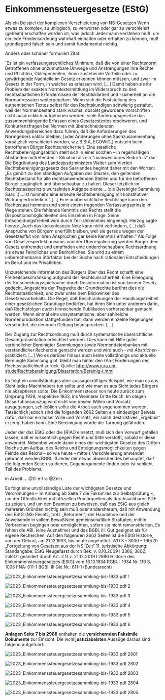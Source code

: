 # Einkommenssteuergesetze (EStG)

Als ein Beispiel der komplexen Verschleierung von NS-Gesetzen
Wenn etwas zu komplex, zu unlogisch, zu verworren oder gar zu verschleiert (geheim) erschaffen worden ist, was jedoch Jedermann verstehen muß, um ein jede Friedensordnung wahrhaft einhalten oder erhalten zu können, muß grundlegend falsch sein und somit fundamental nichtig.

Anders oder schöner formuliert Zitat:

`Es ist ein verfassungsrechtliches Minimum, daß die von einer Rechtsnorm Betroffenen ohne unzumutbare Umwege und Anstrengungen ihre Rechte und Pflichten, Obliegenheiten, ihnen zustehende Vorteile oder zu gewärtigende Nachteile im Gesetz erkennen können müssen, und zwar im Gesetz in der Form, in welcher es erlassen wird. [...] Damit haben sie ihr Problem der exakten Normtextermittlung im Widerspruch zu den rechtsstaatlichen Erfordernissen der Rechtsklarheit und -sicherheit an die Normadressaten weitergegeben.
Wenn sich die Feststellung des authentischen Textes selbst für den Rechtskundigen schwierig gestaltet, weil der Normenbestand stark wächst, obsolet gewordene Vorschriften nicht ausdrücklich aufgehoben werden, viele Änderungsgesetze das zusammenhängende Erfassen eines Gesetzestextes
erschweren, und Konkurrenzfragen bei Normen mit überschneidenden Anwendungsbereichen dazu führen, daß die Anforderungen des Normgebers unklar bleiben, [oder Änderungen ohne Sachzusammenhang vorsätzlich verschleiert werden, w.z.B StA, EGOWiG,] entsteht beim betroffenen Bürger Rechtsunsicherheit. Eine staatliche Rechtsbereinigungsaktion stellt sich in einer solchen – in
regelmäßigen Abständen auftretenden – Situation als ein "unabweisbares Bedürfnis" dar. Die Begründung des Landesjustizministers Walter zum Vierten Rechtsbereinigungsgesetz des Saarlandes beginnt daher mit den Worten: „Es gehört zu den ständigen Aufgaben des Staates, den geltenden Rechtsbestand für alle rechtsanwendenden Stellen und für die betroffenen Bürger zugänglich und
überschaubar zu halten. Dieser letztlich im Rechtsstaatsprinzip wurzelnden Aufgabe diente... (die Bereinigte Sammlung Saar...) ...ist nunmehr eine erneute Rechtsbereinigung mit konstitutiver Wirkung erforderlich.“ [...]
Eine unübersichtliche Rechtslage kann den Rechtsstaat hemmen und somit einem tragenden Verfassungsprinzip im Wege stehen. Die fehlende Kenntnis des Rechts stellt die Dispositionsmöglichkeiten des Einzelnen in Frage. Seine Entscheidungsfreiheit wird durch Teil-Unkenntnis eingeengt. Herzog sagte hierzu: „Auch das lückenloseste Netz kann nicht verhindern, (...) daß Ansprüche von Bürgern unerfüllt bleiben, weil sie gerade wegen der Gesetzesflut von ihren
Ansprüchen gar keine Kenntnis erhalten.“ Als Folge von Gesetzesperfektionismus und der Überregulierung werden Bürger dem Gesetz entfremdet und empfinden eine undurchschaubare Rechtsordnung als etwas Feindliches und Bedrohliches. Sie wird zu einem unberechenbaren Störfaktor bei der Suche nach rationalen Entscheidungen im Beruf und im Privatleben.

Unzureichende Information des Bürgers über das Recht schafft eine Freiheitsbeschränkung aufgrund der Rechtsunsicherheit. Eine Einengung der Entscheidungsspielräume durch Desinformation ist von keinem Gesetz gedeckt. Angesichts der Tragweite der Grundrechte berührt dies die Rechtsstaatlichkeit, und zwar unter dem Blickwinkel des Gesetzesvorbehalts. Die Regel, daß Beschränkungen der Handlungsfreiheit einer gesetzlichen Grundlage bedürfen, hat ihren Sinn unter anderem darin, daß Rechtsfolgen durch hinreichende Publikation vorhersehbar gemacht werden. Wenn einmal eine unsystematische, aber zahlreiche Normenproduktion stattgefunden hat, dann werden einzelne Regelungen verschüttet, die dennoch Geltung beanspruchen. [...]

Der Zugang zur Rechtsordnung muß durch systematische übersichtliche Gesamtpräsentation erleichtert werden. Dies kann mit Hilfe guter verbindlicher Bereinigter Sammlungen sowie Normendatenbanken mit verständlicher Recherche gemacht werden und wird auch - _mit Abstrichen_ - praktiziert. [...]
Wo es darüber hinaus auch keine vollständige und aktuelle Bereinigte Sammlung gibt,
bleibt man hinter den (An-)Forderungen der Rechtsstaatlichkeit zurück.
Quelle:
http://www.jura.uni-sb.de/Rechtsbereinigung/Dissertation/Bereinig-I.html

Es folgt ein unvollständiges aber aussagekräftiges Beispiel, wie man es aus Sicht jedes Machthabers tun sollte und wie man es aus Sicht jedes Bürgers nie akzeptieren sollte. Die Einkommenssteuer von heute zurück zum Ursprung 1939, respektive 1933, ins Weimarer Dritte Reich. Im obigen Dissertationsauszug wird nicht von bösem Willen und Vorsatz ausgegangen, schließlich sollte die Arbeit
auch angenommen werden. Tatsächlich jedoch sind die folgenden 2662 Seiten ein eindeutiger Beweis dafür, daß nur ein böser Wille und Vorsatz, ein solch destruktives „Ergebnis“ erzeugt haben kann. Eine Bereinigung würde die Tarnung gefährden.

Jeder der das EStG oder die [R]AO einsetzt, muß sich den Vorwurf gefallen lassen, daß er wissentlich gegen Recht und Sitte verstößt, sobald er diese anwendet. Nebenbei würde damit eines der wichtigsten Gesetze des Dritten Reichs zum Aufbau des Reichs und Enteignungsmöglichkeiten gegen Feinde des Reichs – so wie heute – mittels Verschleierung anwendet gebracht werden.BGBl. III
Jeder der etwas abweichendes behauptet, darf die folgenden Seiten studieren, Gegenargumente finden oder ist schlicht Teil des Problems.

in Arbeit ... @G-e-l-a @Znih


Es folgt eine unvollständige Liste der wichtigsten Gesetze und Verordnungen – im Anhang ab Seite
7 die Faksimiles zur Selbstprüfung –, um der Öffentlichkeit mit offiziellen Primärquellen als
durchsuchbares PDF zu zeigen, und um den Beamten zu beweisen, daß das EStG aus gleich mehreren
Gründen nichtig sein muß oder andersherum, daß mit Anwendung des EStG (NS-Gesetz, trotz
„Reformen“) der Handelnde und der Anweisende in vollem Bewußtsein gemeinschaftlich Straftaten,
mithin Verbrechen begingen oder ermöglichten, sofern sie nicht remonstrierten. Es fehlen die ABl.
(eine Ausnahme) und das BGBl. III. Gut geeignet als für eigene Recherchen. Auf den folgenden 2662
Seiten ist die EStG Historie, von der Geburt, am 21.12.1933, bis heute angeheftet.
WD 3 - 3000 – 160/20 „Fortgeltung von Gesetzen aus der NS-Zeit“
11. juristische Abkürzung:
Standangabe:
EStG
Neugefasst durch Bek. v. 8.10.2009 I 3366, 3862;
zuletzt geändert durch Art. 2 G v. 21.12.2019 I 2886
Historie des Einkommensteuergesetzes
(EStG)
vom 16.10.1934
RGBl. I 1934 Nr. 119 S. 1005
FNA: 611-1
BGBl. III Gld.Nr.: 611-1 (Bundesrecht)

![2023_Einkommenssteuergesetzesammlung-bis-1933 pdf 1](https://github.com/user-attachments/assets/b4c282ab-d9c1-4f92-a060-719527e344a0)

![2023_Einkommenssteuergesetzesammlung-bis-1933 pdf 2](https://github.com/user-attachments/assets/7a824dea-e3ae-4bfa-aa20-59e034e35fbb)

![2023_Einkommenssteuergesetzesammlung-bis-1933 pdf 3](https://github.com/user-attachments/assets/a617fbef-ffc9-4522-bce4-25f3a71dee1c)

![2023_Einkommenssteuergesetzesammlung-bis-1933 pdf 4](https://github.com/user-attachments/assets/ab08dc90-337f-4997-b73c-9f87f4d92c36)

![2023_Einkommenssteuergesetzesammlung-bis-1933 pdf 5](https://github.com/user-attachments/assets/fb6a2981-6df7-4b75-adf4-ec9e188f270e)

![2023_Einkommenssteuergesetzesammlung-bis-1933 pdf 6](https://github.com/user-attachments/assets/0b063bac-3894-4466-a882-a5bcc3d9b9a6)

**Anlagen Seite 7 bis 2988** enthalten die **versichernden Faksimile Dokumente** zur Einsicht. Die wohl **justiziabelsten** Auszüge daraus sind folgend aufgeführt:

![2023_Einkommenssteuergesetzesammlung-bis-1933 pdf 2801](https://github.com/user-attachments/assets/9d9a39ee-b7ce-4853-b664-ae08bb7a717f)

![2023_Einkommenssteuergesetzesammlung-bis-1933 pdf 2802](https://github.com/user-attachments/assets/8ca1eae2-1a8b-4c16-8784-efb0138e8ab2)

![2023_Einkommenssteuergesetzesammlung-bis-1933 pdf 2803](https://github.com/user-attachments/assets/f09433f9-128d-4a80-bca2-dc784a33358a)

![2023_Einkommenssteuergesetzesammlung-bis-1933 pdf 2804](https://github.com/user-attachments/assets/804c4e40-35ec-4920-be8d-5afe827aae94)

![2023_Einkommenssteuergesetzesammlung-bis-1933 pdf 2805](https://github.com/user-attachments/assets/2c7b9590-aa43-4143-9138-1397428d7f44)

